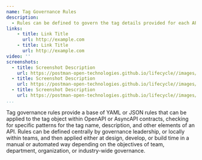 ```yaml
---
name: Tag Governance Rules
description: 
  - Rules can be defined to govern the tag details provided for each API, leveraging the tag object for OpenAPI or AsyncAPI contracts, but then apply specific ruling looking for common patterns to be present like the tag name and description meeting specific guidelines regarding what is expected of a tag.
links:
    - title: Link Title
      url: http://example.com      
    - title: Link Title
      url: http://example.com                   
video: ''
screenshots:
  - title: Screenshot Description
    url: https://postman-open-technologies.github.io/lifecycle//images/postman-screenshot.png          
  - title: Screenshot Description
    url: https://postman-open-technologies.github.io/lifecycle//images/postman-screenshot.png  
  - title: Screenshot Description
    url: https://postman-open-technologies.github.io/lifecycle//images/postman-screenshot.png    
...
```

Tag governance rules provide a base of YAML or JSON rules that can be applied to the tag object within OpenAPI or AsyncAPI contracts, checking for specific patterns for the tag name, description, and other elements of an API. Rules can be defined centrally by governance leadership, or locally within teams, and then applied either at design, develop, or build time in a manual or automated way depending on the objectives of team, department, organization, or industry-wide governance.